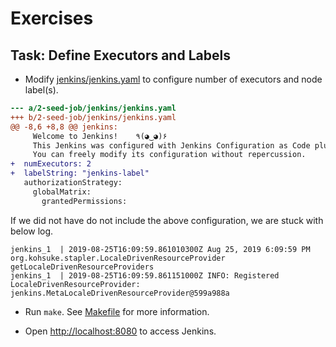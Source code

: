 # Exercises

## Task: Define Executors and Labels

- Modify [jenkins/jenkins.yaml](jenkins/jenkins.yaml) to configure number of executors and node label(s).

```patch
--- a/2-seed-job/jenkins/jenkins.yaml
+++ b/2-seed-job/jenkins/jenkins.yaml
@@ -8,6 +8,8 @@ jenkins:
     Welcome to Jenkins!    ٩(◕‿◕)۶
     This Jenkins was configured with Jenkins Configuration as Code plugin.
     You can freely modify its configuration without repercussion.
+  numExecutors: 2
+  labelString: "jenkins-label"
   authorizationStrategy:
     globalMatrix:
       grantedPermissions:
```

If we did not have do not include the above configuration, we are stuck with below log.

```text
jenkins_1  | 2019-08-25T16:09:59.861010300Z Aug 25, 2019 6:09:59 PM org.kohsuke.stapler.LocaleDrivenResourceProvider getLocaleDrivenResourceProviders
jenkins_1  | 2019-08-25T16:09:59.861151000Z INFO: Registered LocaleDrivenResourceProvider: jenkins.MetaLocaleDrivenResourceProvider@599a988a
```

- Run `make`. See [Makefile](Makefile) for more information.

- Open [http://localhost:8080](http://localhost:8080) to access Jenkins.
